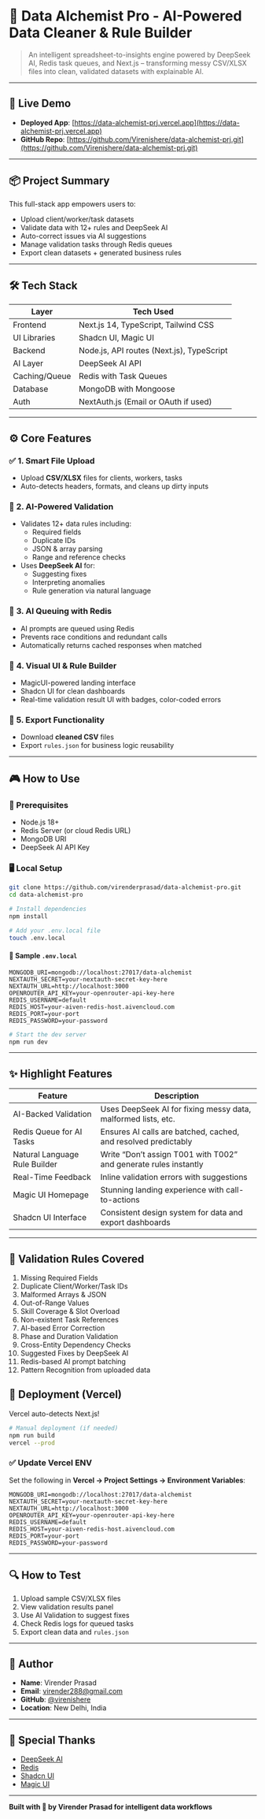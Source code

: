 # 🧠 Data Alchemist Pro - AI-Powered Data Cleaner & Rule Builder

> An intelligent spreadsheet-to-insights engine powered by DeepSeek AI, Redis task queues, and Next.js – transforming messy CSV/XLSX files into clean, validated datasets with explainable AI.

---

## 🚀 **Live Demo**
- **Deployed App**: [https://data-alchemist-prj.vercel.app](https://data-alchemist-prj.vercel.app)
- **GitHub Repo**: [https://github.com/Virenishere/data-alchemist-prj.git](https://github.com/Virenishere/data-alchemist-prj.git)


---

## 📦 **Project Summary**

This full-stack app empowers users to:
- Upload client/worker/task datasets
- Validate data with 12+ rules and DeepSeek AI
- Auto-correct issues via AI suggestions
- Manage validation tasks through Redis queues
- Export clean datasets + generated business rules

---

## 🛠 **Tech Stack**

| Layer        | Tech Used                                    |
|--------------|-----------------------------------------------|
| Frontend     | Next.js 14, TypeScript, Tailwind CSS          |
| UI Libraries | Shadcn UI, Magic UI                           |
| Backend      | Node.js, API routes (Next.js), TypeScript     |
| AI Layer     | DeepSeek AI API                               |
| Caching/Queue| Redis with Task Queues                        |
| Database     | MongoDB with Mongoose                         |
| Auth         | NextAuth.js (Email or OAuth if used)          |

---

## ⚙️ **Core Features**

### ✅ **1. Smart File Upload**
- Upload **CSV/XLSX** files for clients, workers, tasks
- Auto-detects headers, formats, and cleans up dirty inputs

### 🧠 **2. AI-Powered Validation**
- Validates 12+ data rules including:
  - Required fields
  - Duplicate IDs
  - JSON & array parsing
  - Range and reference checks
- Uses **DeepSeek AI** for:
  - Suggesting fixes
  - Interpreting anomalies
  - Rule generation via natural language

### 🔁 **3. AI Queuing with Redis**
- AI prompts are queued using Redis
- Prevents race conditions and redundant calls
- Automatically returns cached responses when matched

### 🧩 **4. Visual UI & Rule Builder**
- MagicUI-powered landing interface
- Shadcn UI for clean dashboards
- Real-time validation result UI with badges, color-coded errors

### 💾 **5. Export Functionality**
- Download **cleaned CSV** files
- Export `rules.json` for business logic reusability

---

## 🎮 **How to Use**

### 🔧 Prerequisites
- Node.js 18+
- Redis Server (or cloud Redis URL)
- MongoDB URI
- DeepSeek AI API Key

### 🖥️ Local Setup

```bash
git clone https://github.com/virenderprasad/data-alchemist-pro.git
cd data-alchemist-pro

# Install dependencies
npm install

# Add your .env.local file
touch .env.local
````

#### 🧬 Sample `.env.local`

```env
MONGODB_URI=mongodb://localhost:27017/data-alchemist
NEXTAUTH_SECRET=your-nextauth-secret-key-here
NEXTAUTH_URL=http://localhost:3000
OPENROUTER_API_KEY=your-openrouter-api-key-here
REDIS_USERNAME=default
REDIS_HOST=your-aiven-redis-host.aivencloud.com
REDIS_PORT=your-port
REDIS_PASSWORD=your-password
```

```bash
# Start the dev server
npm run dev
```

---

## ✨ **Highlight Features**

| Feature                       | Description                                                      |
| ----------------------------- | ---------------------------------------------------------------- |
| AI-Backed Validation          | Uses DeepSeek AI for fixing messy data, malformed lists, etc.    |
| Redis Queue for AI Tasks      | Ensures AI calls are batched, cached, and resolved predictably   |
| Natural Language Rule Builder | Write “Don’t assign T001 with T002” and generate rules instantly |
| Real-Time Feedback            | Inline validation errors with suggestions                        |
| Magic UI Homepage             | Stunning landing experience with call-to-actions                 |
| Shadcn UI Interface           | Consistent design system for data and export dashboards          |

---

## 🧪 **Validation Rules Covered**

1. Missing Required Fields
2. Duplicate Client/Worker/Task IDs
3. Malformed Arrays & JSON
4. Out-of-Range Values
5. Skill Coverage & Slot Overload
6. Non-existent Task References
7. AI-based Error Correction
8. Phase and Duration Validation
9. Cross-Entity Dependency Checks
10. Suggested Fixes by DeepSeek AI
11. Redis-based AI prompt batching
12. Pattern Recognition from uploaded data



## 🚀 **Deployment (Vercel)**

Vercel auto-detects Next.js!

```bash
# Manual deployment (if needed)
npm run build
vercel --prod
```

### ✅ Update Vercel ENV

Set the following in **Vercel → Project Settings → Environment Variables**:

```env
MONGODB_URI=mongodb://localhost:27017/data-alchemist
NEXTAUTH_SECRET=your-nextauth-secret-key-here
NEXTAUTH_URL=http://localhost:3000
OPENROUTER_API_KEY=your-openrouter-api-key-here
REDIS_USERNAME=default
REDIS_HOST=your-aiven-redis-host.aivencloud.com
REDIS_PORT=your-port
REDIS_PASSWORD=your-password
```

---

## 🔍 **How to Test**

1. Upload sample CSV/XLSX files
2. View validation results panel
3. Use AI Validation to suggest fixes
4. Check Redis logs for queued tasks
5. Export clean data and `rules.json`

---

## 👤 **Author**

* **Name**: Virender Prasad
* **Email**: [virender288@gmail.com](mailto:virender288@gmail.com)
* **GitHub**: [@virenishere](https://github.com/Virenishere)
* **Location**: New Delhi, India

---

## 🧠 Special Thanks

* [DeepSeek AI](https://deepseek.com)
* [Redis](https://redis.io/)
* [Shadcn UI](https://ui.shadcn.com)
* [Magic UI](https://magicui.design)

---

**Built with 🚀 by Virender Prasad for intelligent data workflows**

